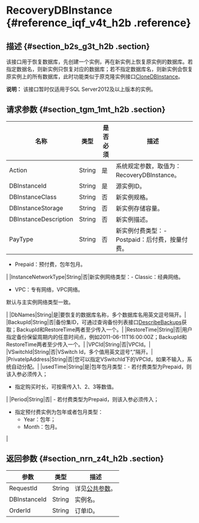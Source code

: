 # RecoveryDBInstance {#reference_iqf_v4t_h2b .reference}

## 描述 {#section_b2s_g3t_h2b .section}

该接口用于恢复数据库，先创建一个实例，再在新实例上恢复原实例的数据库。若指定数据名，则新实例只恢复对应的数据库；若不指定数据库名，则新实例会恢复原实例上的所有数据库，此时功能类似于原克隆实例接口[CloneDBInstance](intl.zh-CN/API参考/API参考/备份恢复/CloneDBInstance.md#)。

**说明：** 该接口暂时仅适用于SQL Server2012及以上版本的实例。

## 请求参数 {#section_tgm_1mt_h2b .section}

|名称|类型|是否必须|描述|
|--|--|----|--|
|Action|String|是|系统规定参数，取值为：RecoveryDBInstance。|
|DBInstanceId|String|是|源实例ID。|
|DBInstanceClass|String|否|新实例规格。|
|DBInstanceStorage|String|否|新实例存储容量。|
|DBInstanceDescription|String|否|新实例描述。|
|PayType|String|否|新实例付费类型：-   Postpaid：后付费，按量付费。
-   Prepaid：预付费，包年包月。

|
|InstanceNetworkType|String|否|新实例网络类型：-   Classic：经典网络。
-   VPC：专有网络，VPC网络。

默认与主实例网络类型一致。

|
|DbNames|String|是|要恢复的数据库名称，多个数据库名用英文逗号隔开。|
|BackupId|String|否|备份集ID，可通过查询备份列表接口[DescribeBackups](intl.zh-CN/API参考/API参考/备份恢复/DescribeBackups.md#)获取；BackupId和RestoreTime两者至少传入一个。|
|RestoreTime|String|否|用户指定备份保留周期内的任意时间点，例如2011-06-11T16:00:00Z；BackupId和RestoreTime两者至少传入一个。|
|VPCId|String|否|VPCId。|
|VSwitchId|String|否|VSwitch Id，多个值用英文逗号“,”隔开。|
|PrivateIpAddress|String|否|您可以指定VSwitchId下的VPCId，如果不输入，系统自动分配。|
|usedTime|String|是|包年包月类型：-   若付费类型为Prepaid，则该入参必须传入；
-   指定购买时长，可按需传入1、2、3等数值。

|
|Period|String|否| -   若付费类型为Prepaid，则该入参必须传入；
-   指定预付费实例为包年或者包月类型：
    -   Year：包年；
    -   Month：包月。

 |

## 返回参数 {#section_nrn_z4t_h2b .section}

|参数|类型|描述|
|--|--|--|
|RequestId|String|详见[公共参数](intl.zh-CN/API参考/使用API/公共参数.md#)。|
|DBInstanceId|String|实例名。|
|OrderId|String|订单ID。|

